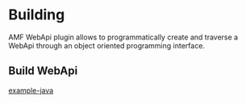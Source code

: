 # Building

AMF WebApi plugin allows to programmatically create and traverse a WebApi through an object oriented programming interface.

## Build WebApi

[example-java](https://raw.githubusercontent.com/mulesoft/amf-examples/v1.3.0/src/main/java/co/acme/build/WebApiBuilder.java#raml-10-webapi-builder)
